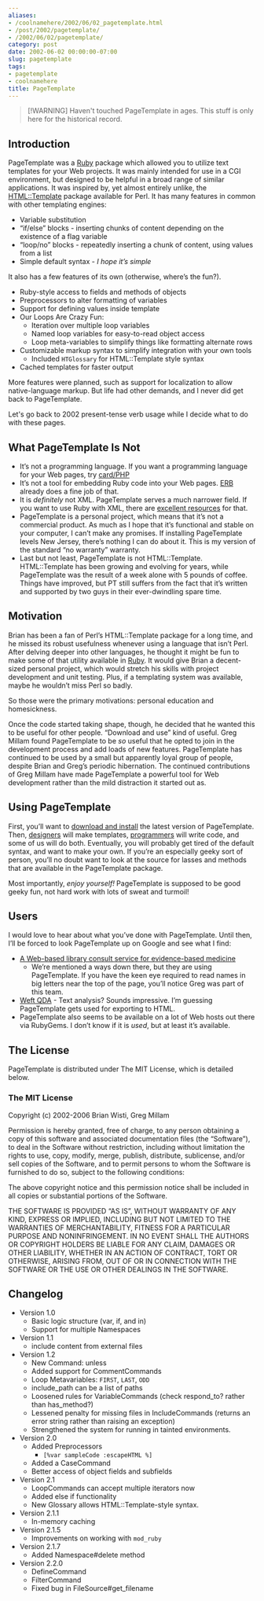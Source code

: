 ```yaml
---
aliases:
- /coolnamehere/2002/06/02_pagetemplate.html
- /post/2002/pagetemplate/
- /2002/06/02/pagetemplate/
category: post
date: 2002-06-02 00:00:00-07:00
slug: pagetemplate
tags:
- pagetemplate
- coolnamehere
title: PageTemplate
---
```



 > 
 > \[!WARNING\]
 > Haven't touched PageTemplate in ages. This stuff is only here for the historical record.

## Introduction

PageTemplate was a [Ruby](../../../card/Ruby.md) package which allowed you to utilize text templates for your Web projects. It was mainly intended for use in a CGI environment, but designed to be helpful in a broad range of similar applications. It was inspired by, yet almost entirely unlike, the [HTML::Template](http://html-template.sourceforge.net/) package available for Perl. It has many features in common with other templating engines:

* Variable substitution
* “if/else” blocks - inserting chunks of content depending on the existence of a flag variable
* “loop/no” blocks - repeatedly inserting a chunk of content, using values from a list
* Simple default syntax - *I hope it’s simple*

It also has a few features of its own (otherwise, where’s the fun?).

* Ruby-style access to fields and methods of objects
* Preprocessors to alter formatting of variables
* Support for defining values inside template
* Our Loops Are Crazy Fun:
  * Iteration over multiple loop variables
  * Named loop variables for easy-to-read object access
  * Loop meta-variables to simplify things like formatting alternate rows
* Customizable markup syntax to simplify integration with your own tools
  * Included `HTGlossary` for HTML::Template style syntax
* Cached templates for faster output

More features were planned, such as support for localization to allow native-language markup. But life had other demands, and I never did get back to PageTemplate.

Let's go back to 2002 present-tense verb usage while I decide what to do with these pages.

## What PageTemplate Is Not

* It’s not a programming language. If you want a programming language for your Web pages, try [card/PHP](../../../card/PHP.md)
* It’s not a tool for embedding Ruby code into your Web pages. [ERB](http://ruby-doc.org/stdlib-2.4.1/libdoc/erb/rdoc/ERB.html) already does a fine job of that.
* It is *definitely* not XML. PageTemplate serves a much narrower field. If you want to use Ruby with XML, there are [excellent resources](http://www.rubyxml.org/) for that.
* PageTemplate is a personal project, which means that it’s not a commercial product. As much as I hope that it’s functional and stable on your computer, I can’t make any promises. If installing PageTemplate levels New Jersey, there’s nothing I can do about it. This is my version of the standard “no warranty” warranty.
* Last but not least, PageTemplate is not HTML::Template. HTML::Template has been growing and evolving for years, while PageTemplate was the result of a week alone with 5 pounds of coffee. Things have improved, but PT still suffers from the fact that it’s written and supported by two guys in their ever-dwindling spare time.

## Motivation

Brian has been a fan of Perl’s HTML::Template package for a long time, and he missed its robust usefulness whenever using a language that isn’t Perl. After delving deeper into other languages, he thought it might be fun to make some of that utility available in [Ruby](/tags/ruby/). It would give Brian a decent-sized personal project, which would stretch his skills with project development and unit testing. Plus, if a templating system was available, maybe he wouldn’t miss Perl so badly.

So those were the primary motivations: personal education and homesickness.

Once the code started taking shape, though, he decided that he wanted this to be useful for other people. “Download and use” kind of useful. Greg Millam found PageTemplate to be *so* useful that he opted to join in the development process and add loads of new features. PageTemplate has continued to be used by a small but apparently loyal group of people, despite Brian and Greg’s periodic hibernation. The continued contributions of Greg Millam have made PageTemplate a powerful tool for Web development rather than the mild distraction it started out as.

## Using PageTemplate

First, you’ll want to [download and install](../07/pagetemplate-getting-it.md) the latest version of PageTemplate. Then, [designers](pagetemplate-the-designers-perspective.md) will make templates, [programmers](pagetemplate-the-programmers-perspective.md) will write code, and some of us will do both. Eventually, you will probably get tired of the default syntax, and want to make your own. If you’re an especially geeky sort of person, you’ll no doubt want to look at the source for lasses and methods that are available in the PageTemplate package.

Most importantly, *enjoy yourself!* PageTemplate is supposed to be good geeky fun, not hard work with lots of sweat and turmoil!

## Users

I would love to hear about what you’ve done with PageTemplate. Until then, I’ll be forced to look PageTemplate up on Google and see what I find:

* [A Web-based library consult service for evidence-based medicine](http://www.pubmedcentral.nih.gov/articlerender.fcgi?artid=1484475)
  * We’re mentioned a ways down there, but they are using PageTemplate. If you have the keen eye required to read names in big letters near the top of the page, you’ll notice Greg was part of this team.
* [Weft QDA](http://www.pressure.to/qda/) - Text analysis? Sounds impressive. I’m guessing PageTemplate gets used for exporting to HTML.
* PageTemplate also seems to be available on a lot of Web hosts out there via RubyGems. I don’t know if it is *used*, but at least it’s available.

## The License

PageTemplate is distributed under The MIT License, which is detailed below.

### The MIT License

Copyright (c) 2002-2006 Brian Wisti, Greg Millam

Permission is hereby granted, free of charge, to any person obtaining a copy of this software and associated documentation files (the “Software”), to deal in the Software without restriction, including without limitation the rights to use, copy, modify, merge, publish, distribute, sublicense, and/or sell copies of the Software, and to permit persons to whom the Software is furnished to do so, subject to
the following conditions:

The above copyright notice and this permission notice shall be included in all copies or substantial portions of the Software.

THE SOFTWARE IS PROVIDED “AS IS”, WITHOUT WARRANTY OF ANY KIND, EXPRESS OR IMPLIED, INCLUDING BUT NOT LIMITED TO THE WARRANTIES OF MERCHANTABILITY, FITNESS FOR A PARTICULAR PURPOSE AND NONINFRINGEMENT. IN NO EVENT SHALL THE AUTHORS OR COPYRIGHT HOLDERS BE LIABLE FOR ANY CLAIM, DAMAGES OR OTHER LIABILITY, WHETHER IN AN ACTION OF CONTRACT, TORT OR OTHERWISE, ARISING FROM, OUT OF OR IN CONNECTION WITH THE SOFTWARE OR THE USE OR OTHER DEALINGS IN THE SOFTWARE.

## Changelog

* Version 1.0
  * Basic logic structure (var, if, and in)
  * Support for multiple Namespaces
* Version 1.1
  * include content from external files
* Version 1.2
  * New Command: unless
  * Added support for CommentCommands
  * Loop Metavariables: `FIRST`, `LAST`, `ODD`
  * include\_path can be a list of paths
  * Loosened rules for VariableCommands (check respond\_to? rather
    than has\_method?)
  * Lessened penalty for missing files in IncludeCommands (returns
    an error string rather than raising an exception)
  * Strengthened the system for running in tainted environments.
* Version 2.0
  * Added Preprocessors
    * `[%var sampleCode :escapeHTML %]`
  * Added a CaseCommand
  * Better access of object fields and subfields
* Version 2.1
  * LoopCommands can accept multiple iterators now
  * Added else if functionality
  * New Glossary allows HTML::Template-style syntax.
* Version 2.1.1
  * In-memory caching
* Version 2.1.5
  * Improvements on working with `mod_ruby`
* Version 2.1.7
  * Added Namespace\#delete method
* Version 2.2.0
  * DefineCommand
  * FilterCommand
  * Fixed bug in FileSource\#get\_filename
